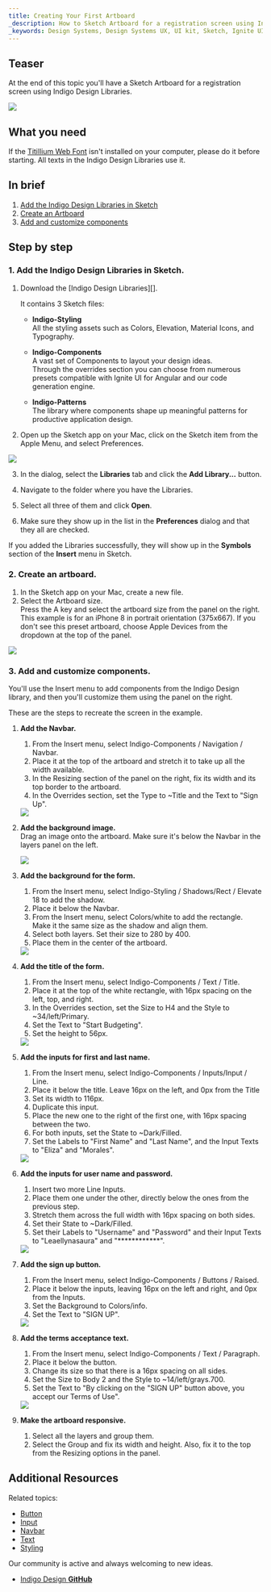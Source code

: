 ```yaml
---
title: Creating Your First Artboard
_description: How to Sketch Artboard for a registration screen using Indigo Design Libraries.
_keywords: Design Systems, Design Systems UX, UI kit, Sketch, Ignite UI for Angular, Sketch to Angular, Sketch to Angular, Angular, Angular Design System, Export code from Sketch, Design Kits for Angular, Sketch HTML, Sketch to HTML, Sketch UI kits
---
```


## Teaser

At the end of this topic you'll have a Sketch Artboard for a registration screen using Indigo Design Libraries.

<div class="divider--half"></div>
<img src="images/Creating_An_Artboard_1.png" srcset="images/Creating_An_Artboard_1@2x.png 2x" />
<div class="divider--half"></div>
<div class="divider--half"></div>
<div class="divider--half"></div>
<div class="divider--half"></div>
<div class="divider--half"></div>

## What you need

If the [Titillium Web Font][1] isn't installed on your computer, please do it before starting. All texts in the Indigo Design Libraries use it.

## In brief
1. [Add the Indigo Design Libraries in Sketch][a-1]
2. [Create an Artboard][a-2]
3. [Add and customize components][a-3]

## Step by step

### 1. Add the Indigo Design Libraries in Sketch.

1. Download the [Indigo Design Libraries][].

    It contains 3 Sketch files:

    * **Indigo-Styling**  
    All the styling assets such as Colors, Elevation, Material Icons, and Typography.

    * **Indigo-Components**  
    A vast set of Components to layout your design ideas.  
    Through the overrides section you can choose from numerous presets compatible with Ignite UI for Angular and our code generation engine.

    * **Indigo-Patterns**  
    The library where components shape up meaningful patterns for productive application design.

2. Open up the Sketch app on your Mac, click on the Sketch item from the Apple Menu, and select Preferences.  

  <div class="divider--half"></div>
  <img src="images/Creating_An_Artboard_2.png" srcset="images/Creating_An_Artboard_2@2x.png 2x" />
  <div class="divider--half"></div>
  <div class="divider--half"></div>
  <div class="divider--half"></div>
  <div class="divider--half"></div>
  <div class="divider--half"></div>

3. In the dialog, select the **Libraries** tab and click the **Add Library...** button.

4. Navigate to the folder where you have the Libraries.

5. Select all three of them and click **Open**.

6. Make sure they show up in the list in the **Preferences** dialog and that they all are checked.

If you added the Libraries successfully, they will show up in the **Symbols** section of the **Insert** menu in Sketch.

### 2. Create an artboard.

1. In the Sketch app on your Mac, create a new file. 
2. Select the Artboard size.  
    Press the A key and select the artboard size from the panel on the right.  
    This example is for an iPhone 8 in portrait orientation (375x667). If you don't see this preset artboard, choose Apple Devices from the dropdown at the top of the panel.

  <div class="divider--half"></div>
  <img src="images/Creating_An_Artboard_3.png" srcset="images/Creating_An_Artboard_3@2x.png 2x" />
  <div class="divider--half"></div>
  <div class="divider--half"></div>
  <div class="divider--half"></div>
  <div class="divider--half"></div>
  <div class="divider--half"></div>

### 3. Add and customize components.

You'll use the Insert menu to add components from the Indigo Design library, and then you'll customize them using the panel on the right.

These are the steps to recreate the screen in the example.

1. **Add the Navbar.**
    1. From the Insert menu, select Indigo-Components / Navigation / Navbar.
    2. Place it at the top of the artboard and stretch it to take up all the width available.
    3. In the Resizing section of the panel on the right, fix its width and its top border to the artboard.
    4. In the Overrides section, set the Type to ~Title and the Text to "Sign Up".

    <div class="divider--half"></div>
    <img src="images/Creating_An_Artboard_4.png" srcset="images/Creating_An_Artboard_4@2x.png 2x" />
    <div class="divider--half"></div>
    <div class="divider--half"></div>
    <div class="divider--half"></div>
    <div class="divider--half"></div>
    <div class="divider--half"></div>

2. **Add the background image.**  
     Drag an image onto the artboard. Make sure it's below the Navbar in the layers panel on the left.

    <div class="divider--half"></div>
    <img src="images/Creating_An_Artboard_5.png" srcset="images/Creating_An_Artboard_5@2x.png 2x" />
    <div class="divider--half"></div>
    <div class="divider--half"></div>
    <div class="divider--half"></div>
    <div class="divider--half"></div>
    <div class="divider--half"></div>

3. **Add the background for the form.**
    1. From the Insert menu, select Indigo-Styling / Shadows/Rect / Elevate 18 to add the shadow. 
    2. Place it below the Navbar. 
    3. From the Insert menu, select Colors/white to add the rectangle. Make it the same size as the shadow and align them.
    4. Select both layers. Set their size to 280 by 400. 
    5. Place them in the center of the artboard.

    <div class="divider--half"></div>
    <img src="images/Creating_An_Artboard_1.png" srcset="images/Creating_An_Artboard_1@2x.png 2x" />
    <div class="divider--half"></div>
    <div class="divider--half"></div>
    <div class="divider--half"></div>
    <div class="divider--half"></div>
    <div class="divider--half"></div>

4. **Add the title of the form.**
    1. From the Insert menu, select Indigo-Components / Text / Title.
    2. Place it at the top of the white rectangle, with 16px spacing on the left, top, and right.
    3. In the Overrides section, set the Size to H4 and the Style to ~34/left/Primary.
    4. Set the Text to "Start Budgeting".
    5. Set the height to 56px.

    <div class="divider--half"></div>
    <img src="images/Creating_An_Artboard_7.png" srcset="images/Creating_An_Artboard_7@2x.png 2x" />
    <div class="divider--half"></div>
    <div class="divider--half"></div>
    <div class="divider--half"></div>
    <div class="divider--half"></div>
    <div class="divider--half"></div>

5. **Add the inputs for first and last name.**
    1. From the Insert menu, select Indigo-Components / Inputs/Input / Line.
    2. Place it below the title. Leave 16px on the left, and 0px from the Title
    3. Set its width to 116px.
    4. Duplicate this input. 
    5. Place the new one to the right of the first one, with 16px spacing between the two.
    6. For both inputs, set the State to ~Dark/Filled.
    7. Set the Labels to "First Name" and "Last Name", and the Input Texts to "Eliza" and "Morales".

    <div class="divider--half"></div>
    <img src="images/Creating_An_Artboard_8.png" srcset="images/Creating_An_Artboard_8@2x.png 2x" />
    <div class="divider--half"></div>
    <div class="divider--half"></div>
    <div class="divider--half"></div>
    <div class="divider--half"></div>
    <div class="divider--half"></div>

6. **Add the inputs for user name and password.**
    1. Insert two more Line Inputs. 
    2. Place them one under the other, directly below the ones from the previous step.
    3. Stretch them across the full width with 16px spacing on both sides.
    4. Set their State to ~Dark/Filled.
    5. Set their Labels to "Username" and "Password" and their Input Texts to "Leaellynasaura" and "************".
    
    <div class="divider--half"></div>
    <img src="images/Creating_An_Artboard_9.png" srcset="images/Creating_An_Artboard_9@2x.png 2x" />
    <div class="divider--half"></div>
    <div class="divider--half"></div>
    <div class="divider--half"></div>
    <div class="divider--half"></div>
    <div class="divider--half"></div>

7. **Add the sign up button.**
    1. From the Insert menu, select Indigo-Components / Buttons / Raised. 
    2. Place it below the inputs, leaving 16px on the left and right, and 0px from the Inputs.
    2. Set the Background to Colors/info.
    3. Set the Text to "SIGN UP".

    <div class="divider--half"></div>
    <img src="images/Creating_An_Artboard_10.png" srcset="images/Creating_An_Artboard_10@2x.png 2x" />
    <div class="divider--half"></div>
    <div class="divider--half"></div>
    <div class="divider--half"></div>
    <div class="divider--half"></div>
    <div class="divider--half"></div>

8. **Add the terms acceptance text.**
    1. From the Insert menu, select Indigo-Components / Text / Paragraph. 
    2. Place it below the button.
    3. Change its size so that there is a 16px spacing on all sides. 
    4. Set the Size to Body 2 and the Style to ~14/left/grays.700.
    5. Set the Text to "By clicking on the "SIGN UP" button above, you accept our Terms of Use".

    <div class="divider--half"></div>
    <img src="images/Creating_An_Artboard_11.png" srcset="images/Creating_An_Artboard_11@2x.png 2x" />
    <div class="divider--half"></div>
    <div class="divider--half"></div>
    <div class="divider--half"></div>
    <div class="divider--half"></div>
    <div class="divider--half"></div>

9. **Make the artboard responsive.**
    1. Select all the layers and group them.
    2. Select the Group and fix its width and height. Also, fix it to the top from the Resizing options in the panel.

## Additional Resources

Related topics:

- [Button](button.md)
- [Input](input.md)
- [Navbar](navbar.md)
- [Text](text.md)
- [Styling](styling-overview.md)
  <div class="divider--half"></div>

Our community is active and always welcoming to new ideas.

- [Indigo Design **GitHub**](https://github.com/IgniteUI/design-system-docfx)

[a-1]: #1-add-the-indigo-design-libraries-in-sketch
[a-2]: #2-create-an-artboard
[a-3]: #3-add-and-customize-components

[1]: https://fonts.google.com/specimen/Titillium+Web